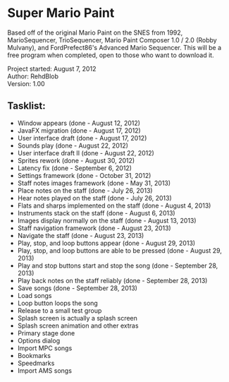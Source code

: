 Super Mario Paint
==========

Based off of the original Mario Paint on the SNES from 1992, MarioSequencer, TrioSequencer, Mario Paint Composer 1.0 / 2.0 (Robby Mulvany), and FordPrefect86's Advanced Mario Sequencer. This will be a free program when completed, open to those who want to download it.  

Project started: August 7, 2012  
Author: RehdBlob  
Version: 1.00  


Tasklist:
-----
* Window appears (done - August 12, 2012)
* JavaFX migration (done - August 17, 2012)
* User interface draft (done - August 17, 2012)
* Sounds play (done - August 22, 2012)
* User interface draft II (done - August 22, 2012)
* Sprites rework (done - August 30, 2012)
* Latency fix (done - September 6, 2012)
* Settings framework (done - October 31, 2012)
* Staff notes images framework (done - May 31, 2013)
* Place notes on the staff (done - July 26, 2013)
* Hear notes played on the staff (done - July 26, 2013)
* Flats and sharps implemented on the staff (done - August 4, 2013)
* Instruments stack on the staff (done - August 6, 2013)
* Images display normally on the staff (done - August 13, 2013)
* Staff navigation framework (done - August 23, 2013)
* Navigate the staff (done - August 23, 2013)
* Play, stop, and loop buttons appear (done - August 29, 2013)
* Play, stop, and loop buttons are able to be pressed (done - August 29, 2013)
* Play and stop buttons start and stop the song (done - September 28, 2013)
* Play back notes on the staff reliably (done - September 28, 2013)
* Save songs (done - September 28, 2013)
* Load songs
* Loop button loops the song
* Release to a small test group
* Splash screen is actually a splash screen
* Splash screen animation and other extras
* Primary stage done
* Options dialog
* Import MPC songs
* Bookmarks
* Speedmarks
* Import AMS songs
